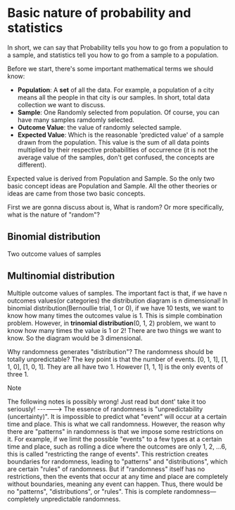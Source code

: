 # Basic nature of probability and statistics
In short, we can say that Probability tells you how to go from a population to a sample, and statistics tell you how to go from a sample to a population.

Before we start, there's some important mathematical terms we should know:
  * **Population**: A **set** of all the data. For example, a population of a city means all the people in that city is our samples. In short, total data collection we want to discuss.
  * **Sample**: One Randomly selected from population. Of course, you can have many samples ramdomly selected.
  * **Outcome Value**: the value of randomly selected sample.
  * **Expected Value**: Which is the reasonable 'predicted value' of a sample drawn from the population. This value is the sum of all data points multiplied by their respective probabilities of occurrence (it is not the average value of the samples, don't get confused, the concepts are different).

Expected value is derived from Population and Sample. So the only two basic concept ideas are Population and Sample. All the other theories or ideas are came from those two basic concepts.

First we are gonna discuss about is, What is random? Or more specifically, what is the nature of "random"?


Binomial distribution
---------------------
Two outcome values of samples


Multinomial distribution
------------------------
Multiple outcome values of samples. The important fact is that, if we have n outcomes values(or categories) the distribution diagram is n dimensional! In binomial distribution(Bernoullie trial, 1 or 0), if we have 10 tests, we want to know how many times the outcomes value is 1. This is simple combination problem. However, in **trinomial distribution**(0, 1, 2) problem, we want to know how many times the value is 1 or 2! There are two things we want to know. So the diagram would be 3 dimensional.

Why randomness generates "distribution"? The randomness should be totally unpredictable? The key point is that the number of events. [0, 1, 1], [1, 1, 0], [1, 0, 1]. They are all have two 1. However [1, 1, 1] is the only events of three 1.


> [!NOTE]
> The following notes is possibly wrong! Just read but dont' take it too seriously! ------>  The essence of randomness is "unpredictability (uncertainty)". It is impossible to predict what "event" will occur at a certain time and place. This is what we call randomness. However, the reason why there are "patterns" in randomness is that we impose some restrictions on it. For example, if we limit the possible "events" to a few types at a certain time and place, such as rolling a dice where the outcomes are only 1, 2, ...6, this is called "restricting the range of events". This restriction creates boundaries for randomness, leading to "patterns" and "distributions", which are certain "rules" of randomness. But if "randomness" itself has no restrictions, then the events that occur at any time and place are completely without boundaries, meaning any event can happen. Thus, there would be no "patterns", "distributions", or "rules". This is complete randomness—completely unpredictable randomness.


